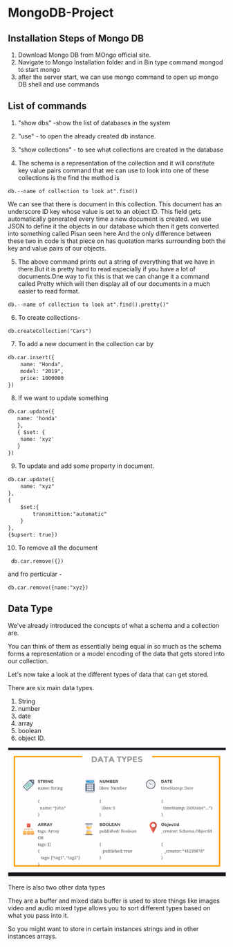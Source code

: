# MongoDB-Project

## Installation Steps of Mongo DB
 1. Download Mongo DB from MOngo official site.
 2. Navigate to Mongo Installation folder and in Bin type command mongod to start mongo 
 3. after the server start, we can use mongo command to open up mongo DB shell and use commands
 
 ## List of commands
 1. "show dbs" -show the list of databases in the system

 2. "use" - to open the already created db instance.

 3. "show collections" - to see what collections are created in the database

 4. The schema  is a representation of the collection and it will constitute key value pairs command that we can use to look into one of these collections is the find the method is 

 ```
 db.--name of collection to look at".find()
 ```
 We can see that there is document in this collection. This document has an underscore ID key whose value is set to an object ID. This field gets automatically generated every time a new document is created.
 we use JSON to define it the objects in our database which then it gets converted into something called Pisan seen here And the only difference between these two in code is that piece on has quotation marks surrounding both the key and value pairs of our objects.

 5. The above command prints out a string of everything that we have in there.But it is pretty hard to read especially if you have a lot of documents.One way to fix this is that we can change it a command called Pretty which will then display all of our documents in a much easier to read format.

 ```
 db.--name of collection to look at".find().pretty()"
 ```

 6. To create collections- 
 
 ```
 db.createCollection("Cars")
 ```

 7. To add a new document in the collection car by 
 ```
 db.car.insert({
     name: "Honda",
     model: "2019",
     price: 1000000
 }) 
 ```
 8. If we want to update something
 ```
db.car.update({
    name: 'honda'
    },
    { $set: {
     name: 'xyz'
    }
})
```
9. To update and add some property in document.
```
db.car.update({
    name: "xyz"
},
{
    $set:{
        transmittion:"automatic"
    }
},
{$upsert: true})
```
10. To remove all the document 
```
 db.car.remove({})
 ```
  and fro perticular -
  
```
db.car.remove({name:"xyz}) 
```

## Data Type

We've already introduced the concepts of what a schema and a collection are.

You can think of them as essentially being equal in so much as the schema forms a representation or a model encoding of the data that gets stored into our collection.

Let's now take a look at the different types of data that can get stored.

There are six main data types.
1. String
2. number
3. date 
4. array 
5. boolean
6. object ID.

![alt text](https://github.com/IshantL/MongoDB-Project/blob/master/images/datatype.png)


There is also two other data types 

They are a buffer and mixed data buffer is used to store things like images video and audio mixed type allows you to sort different types based on what you pass into it.

So you might want to store in certain instances strings and in other instances arrays.